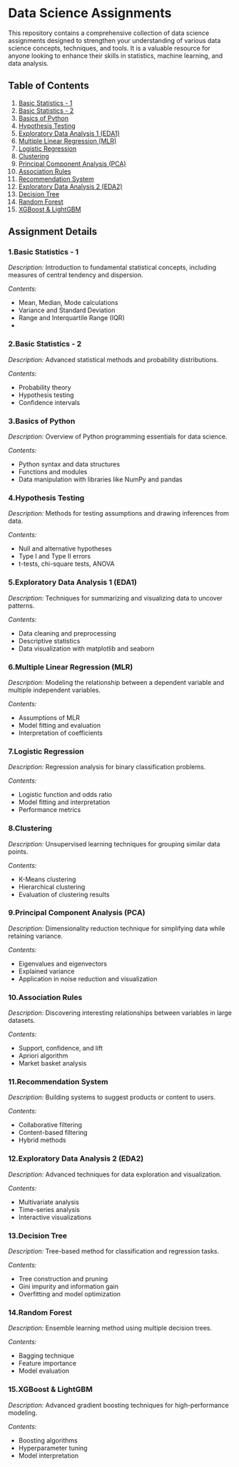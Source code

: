 # Data Science Assignments

This repository contains a comprehensive collection of data science assignments designed to strengthen your understanding of various data science concepts, techniques, and tools. It is a valuable resource for anyone looking to enhance their skills in statistics, machine learning, and data analysis.

## Table of Contents

1. [Basic Statistics - 1](#basic-statistics-1)
2. [Basic Statistics - 2](#basic-statistics-2)
3. [Basics of Python](#basics-of-python)
4. [Hypothesis Testing](#hypothesis-testing)
5. [Exploratory Data Analysis 1 (EDA1)](#exploratory-data-analysis-1-eda1)
6. [Multiple Linear Regression (MLR)](#multiple-linear-regression-mlr)
7. [Logistic Regression](#logistic-regression)
8. [Clustering](#clustering)
9. [Principal Component Analysis (PCA)](#principal-component-analysis-pca)
10. [Association Rules](#association-rules)
11. [Recommendation System](#recommendation-system)
12. [Exploratory Data Analysis 2 (EDA2)](#exploratory-data-analysis-2-eda2)
13. [Decision Tree](#decision-tree)
14. [Random Forest](#random-forest)
15. [XGBoost & LightGBM](#xgboost-lightgbm)

## Assignment Details

### 1.Basic Statistics - 1

*Description:* Introduction to fundamental statistical concepts, including measures of central tendency and dispersion.

*Contents:*
- Mean, Median, Mode calculations
- Variance and Standard Deviation
- Range and Interquartile Range (IQR)
- 
### 2.Basic Statistics - 2

*Description:* Advanced statistical methods and probability distributions.

*Contents:*
- Probability theory
- Hypothesis testing
- Confidence intervals

### 3.Basics of Python

*Description:* Overview of Python programming essentials for data science.

*Contents:*
- Python syntax and data structures
- Functions and modules
- Data manipulation with libraries like NumPy and pandas

### 4.Hypothesis Testing

*Description:* Methods for testing assumptions and drawing inferences from data.

*Contents:*
- Null and alternative hypotheses
- Type I and Type II errors
- t-tests, chi-square tests, ANOVA

### 5.Exploratory Data Analysis 1 (EDA1)

*Description:* Techniques for summarizing and visualizing data to uncover patterns.

*Contents:*
- Data cleaning and preprocessing
- Descriptive statistics
- Data visualization with matplotlib and seaborn

### 6.Multiple Linear Regression (MLR)

*Description:* Modeling the relationship between a dependent variable and multiple independent variables.

*Contents:*
- Assumptions of MLR
- Model fitting and evaluation
- Interpretation of coefficients

### 7.Logistic Regression

*Description:* Regression analysis for binary classification problems.

*Contents:*
- Logistic function and odds ratio
- Model fitting and interpretation
- Performance metrics

### 8.Clustering

*Description:* Unsupervised learning techniques for grouping similar data points.

*Contents:*
- K-Means clustering
- Hierarchical clustering
- Evaluation of clustering results

### 9.Principal Component Analysis (PCA)

*Description:* Dimensionality reduction technique for simplifying data while retaining variance.

*Contents:*
- Eigenvalues and eigenvectors
- Explained variance
- Application in noise reduction and visualization

### 10.Association Rules

*Description:* Discovering interesting relationships between variables in large datasets.

*Contents:*
- Support, confidence, and lift
- Apriori algorithm
- Market basket analysis

### 11.Recommendation System

*Description:* Building systems to suggest products or content to users.

*Contents:*
- Collaborative filtering
- Content-based filtering
- Hybrid methods

### 12.Exploratory Data Analysis 2 (EDA2)

*Description:* Advanced techniques for data exploration and visualization.

*Contents:*
- Multivariate analysis
- Time-series analysis
- Interactive visualizations

### 13.Decision Tree

*Description:* Tree-based method for classification and regression tasks.

*Contents:*
- Tree construction and pruning
- Gini impurity and information gain
- Overfitting and model optimization

### 14.Random Forest

*Description:* Ensemble learning method using multiple decision trees.

*Contents:*
- Bagging technique
- Feature importance
- Model evaluation

### 15.XGBoost & LightGBM

*Description:* Advanced gradient boosting techniques for high-performance modeling.

*Contents:*
- Boosting algorithms
- Hyperparameter tuning
- Model interpretation
